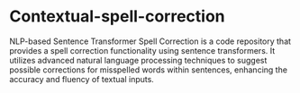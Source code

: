 # Contextual-spell-correction
NLP-based Sentence Transformer Spell Correction is a code repository that provides a spell correction functionality using sentence transformers. It utilizes advanced natural language processing techniques to suggest possible corrections for misspelled words within sentences, enhancing the accuracy and fluency of textual inputs.  

